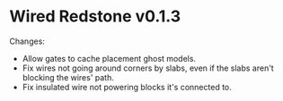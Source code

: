 # Wired Redstone v0.1.3

Changes:

* Allow gates to cache placement ghost models.
* Fix wires not going around corners by slabs, even if the slabs aren't blocking the wires' path.
* Fix insulated wire not powering blocks it's connected to.
